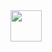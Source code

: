 <img src="https://github.com/audrms6494/SnackCrash/assets/141597722/03828b9e-5d27-4446-8ba5-203f7cf3f8f7" width="50" height="50"/>
